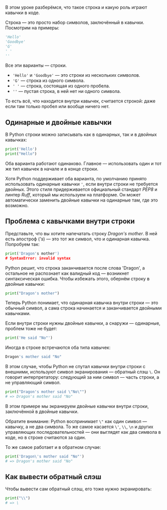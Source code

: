 В этом уроке разберёмся, что такое строка и какую роль играют кавычки в коде.

Строка — это просто набор символов, заключённый в кавычки. Посмотрим на примеры:

```python
'Hello'
'Goodbye'
'G'
' '
''
```

Все эти варианты — строки.

- `'Hello'` и `'Goodbye'` — это строки из нескольких символов.
- `'G'` — строка из одного символа.
- `' '` — строка, состоящая из одного пробела.
- `''` — пустая строка, в ней нет ни одного символа.

То есть всё, что находится внутри кавычек, считается строкой: даже если там только пробел или вообще ничего нет.

## Одинарные и двойные кавычки

В Python строки можно записывать как в одинарных, так и в двойных кавычках:

```python
print('Hello')
print("Hello")
```

Оба варианта работают одинаково. Главное — использовать один и тот же тип кавычек в начале и в конце строки.

Хотя Python поддерживает оба варианта, по умолчанию принято использовать одинарные кавычки `'`, если внутри строки не требуется двойных. Этого стиля придерживается официальный стандарт _PEP8_ и линтер _Ruff_, который мы используем на платформе. Он может автоматически заменить двойные кавычки на одинарные там, где это возможно.

## Проблема с кавычками внутри строки

Представьте, что вы хотите напечатать строку _Dragon's mother_. В ней есть апостроф (_'s_) — это тот же символ, что и одинарная кавычка. Попробуем так:

```python
print('Dragon's mother')
# SyntaxError: invalid syntax
```

Python решит, что строка заканчивается после слова 'Dragon', а остальное не распознает как валидный код — возникнет синтаксическая ошибка. Чтобы избежать этого, обернём строку в двойные кавычки:

```python
print("Dragon's mother")
```

Теперь Python понимает, что одинарная кавычка внутри строки — это обычный символ, а сама строка начинается и заканчивается двойными кавычками.

Если внутри строки нужны двойные кавычки, а снаружи — одинарные, проблем тоже не будет:

```python
print('He said "No"')
```

Иногда в строке встречаются оба типа кавычек:

```python
Dragon's mother said "No"
```

В этом случае, чтобы Python не спутал кавычки внутри строки с внешними, используют символ экранирования — обратный слэш `\`. Он говорит интерпретатору: следующий за ним символ — часть строки, а не управляющий символ.

```python
print("Dragon's mother said \"No\"")
# => Dragon's mother said "No"
```

В этом примере мы экранируем двойные кавычки внутри строки, заключённой в двойные кавычки.

Обратите внимание: Python воспринимает `\"` как один символ — кавычку, а не два символа.
То же самое касается `\'`, `\\`, `\n` и других управляющих последовательностей — они выглядят как два символа в коде, но в строке считаются за один.

То же самое работает и в обратном случае:

```python
print('Dragon\'s mother said "No"')
# => Dragon's mother said "No"
```

## Как вывести обратный слэш

Чтобы вывести сам обратный слэш, его тоже нужно экранировать:

```python
print("\\")
# => \
```
